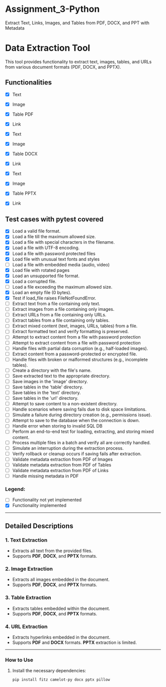 # Assignment_3-Python
Extract Text, Links, Images, and Tables from PDF, DOCX, and PPT with Metadata

# Data Extraction Tool

This tool provides functionality to extract text, images, tables, and URLs from various document formats (PDF, DOCX, and PPTX).

## Functionalities

- [x] Text
- [x] Image
- [x] Table      PDF
- [x] Link

- [x] Text
- [x] Image
- [x] Table     DOCX
- [x] Link

- [x] Text
- [x] Image
- [x] Table     PPTX
- [x] Link

## Test cases with pytest covered
- [x] Load a valid file format.
- [x] Load a file till the maximum allowed size.
- [x] Load a file with special characters in the filename.
- [x] Load a file with UTF-8 encoding.
- [x] Load a file with password protected files
- [x] Load file with unusual text fonts and styles
- [ ] Load a file with embedded media (audio, video)
- [x] Load file with rotated pages
- [x] Load an unsupported file format.
- [x] Load a corrupted file.
- [ ] Load a file exceeding the maximum allowed size.
- [x] Load an empty file (0 bytes).
- [x] Test if load_file raises FileNotFoundError.
- [ ] Extract text from a file containing only text.
- [ ] Extract images from a file containing only images.
- [ ] Extract URLs from a file containing only URLs.
- [ ] Extract tables from a file containing only tables.
- [ ] Extract mixed content (text, images, URLs, tables) from a file.
- [ ] Extract formatted text and verify formatting is preserved.
- [ ] Attempt to extract content from a file with password protection
- [ ] Attempt to extract content from a file with password protection
- [ ] Handle files with partial data corruption (e.g., half-loaded images).
- [ ] Extract content from a password-protected or encrypted file.
- [ ] Handle files with broken or malformed structures (e.g., incomplete tables).
- [ ] Create a directory with the file's name.
- [ ] Save extracted text to the appropriate directory.
- [ ] Save images in the 'image' directory.
- [ ] Save tables in the 'table' directory.
- [ ] Save tables in the 'text' directory.
- [ ] Save tables in the 'url' directory.
- [ ] Attempt to save content to a non-existent directory.
- [ ] Handle scenarios where saving fails due to disk space limitations.
- [ ] Simulate a failure during directory creation (e.g., permissions issue).
- [ ] Attempt to save to the database when the connection is down.
- [ ] Handle error when storing to invalid SQL DB
- [ ] Perform an end-to-end test for loading, extracting, and storing mixed content.
- [ ] Process multiple files in a batch and verify all are correctly handled.
- [ ] Simulate an interruption during the extraction process.
- [ ] Verify rollback or cleanup occurs if saving fails after extraction.
- [ ] Validate metadata extraction from PDF of Images
- [ ] Validate metadata extraction from PDF of Tables
- [ ] Validate metadata extraction from PDF of Links
- [ ] Handle missing metadata in PDF

### Legend:

- [ ] Functionality not yet implemented
- [x] Functionality implemented

---

## Detailed Descriptions

### 1. **Text Extraction**
- Extracts all text from the provided files.
- Supports **PDF**, **DOCX**, and **PPTX** formats.

### 2. **Image Extraction**
- Extracts all images embedded in the document.
- Supports **PDF**, **DOCX**, and **PPTX** formats.

### 3. **Table Extraction**
- Extracts tables embedded within the document.
- Supports **PDF**, **DOCX**, and **PPTX** formats.

### 4. **URL Extraction**
- Extracts hyperlinks embedded in the document.
- Supports **PDF** and **DOCX** formats. **PPTX** extraction is limited.

---

### How to Use

1. Install the necessary dependencies:
   ```bash
   pip install fitz camelot-py docx pptx pillow
